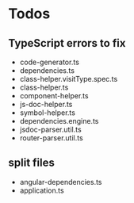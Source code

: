 # Todos

## TypeScript errors to fix

-   code-generator.ts
-   dependencies.ts
-   class-helper.visitType.spec.ts
-   class-helper.ts
-   component-helper.ts
-   js-doc-helper.ts
-   symbol-helper.ts
-   dependencies.engine.ts
-   jsdoc-parser.util.ts
-   router-parser.util.ts

## split files

-   angular-dependencies.ts
-   application.ts

